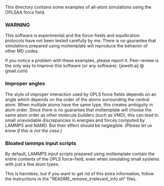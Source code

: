 This directory contains some examples of all-atom simulations using the OPLSAA
force field.

### WARNING

This software is experimental and the force-fields and equilbration protocols
have not been tested carefully by me.  There is no gaurantee that simulations
prepared using moltemplate will reproduce the behavior of other MD codes.

If you notice a problem with these examples, please report it.
Peer-review is the only way to improve this software (or any software).
(jewett.aij @ gmail.com)

### Improper angles

The style of improper interaction used by OPLS force fields depends on an
angle which depends on the order of the atoms surrounding the central atom.
When multiple atoms have the same type, this creates ambiguity in atom order.
Since there is no guarantee that moltemplate will choose the same atom order
as other molecule builders (such as VMD), this can lead to small
unavoidable discrepancies in energies and forces computed by LAMMPS and NAMD.
But their effect should be neglegible.
*(Please let us know if this is not the case.)*

### Bloated lammps input scripts

By default, LAMMPS input scripts prepared using moltemplate contain the
entire contents of the OPLS force-field, even when simulating small
systems with just a few atom types.

This is harmless, but if you want to get rid of this extra information,
follow the instructions in the "README_remove_irrelevant_info.sh" files.
